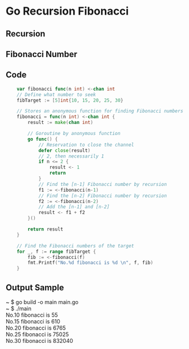 # Go Recursion Fibonacci

## Recursion

## Fibonacci Number

## Code
```Go
	var fibonacci func(n int) <-chan int
	// Define what number to seek
	fibTarget := [5]int{10, 15, 20, 25, 30}

	// Stores an anonymous function for finding Fibonacci numbers
	fibonacci = func(n int) <-chan int {
		result := make(chan int)

		// Goroutine by anonymous function
		go func() {
			// Reservation to close the channel
			defer close(result)
			// 2, then necessarily 1
			if n <= 2 {
				result <- 1
				return
			}
			// Find the [n-1] Fibonacci number by recursion
			f1 := <-fibonacci(n-1)
			// Find the [n-2] Fibonacci number by recursion
			f2 := <-fibonacci(n-2)
			// Add the [n-1] and [n-2]
			result <- f1 + f2
		}()

		return result
	}

	// Find the Fibonacci numbers of the target
	for _, f := range fibTarget {
		fib := <-fibonacci(f)
		fmt.Printf("No.%d fibonacci is %d \n", f, fib)
	}
```

## Output Sample
~ $ go build -o main main.go  
~ $ ./main  
No.10 fibonacci is 55  
No.15 fibonacci is 610  
No.20 fibonacci is 6765  
No.25 fibonacci is 75025  
No.30 fibonacci is 832040  
